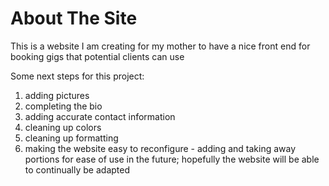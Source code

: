 # About The Site
This is a website I am creating for my mother to have a nice front end for booking gigs that potential clients can use

Some next steps for this project:
1. adding pictures
2. completing the bio
3. adding accurate contact information
4. cleaning up  colors
5. cleaning up formatting
6. making the website easy to reconfigure - adding and taking away portions for ease of use in the future; hopefully the website will be able to continually be adapted
